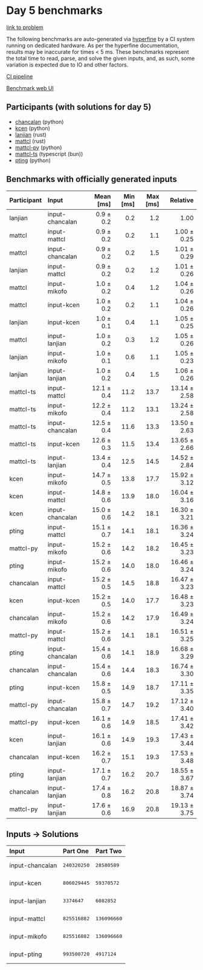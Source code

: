 # Day 5 benchmarks

[link to problem](https://adventofcode.com/2023/day/5)

The following benchmarks are auto-generated via
[hyperfine](https://github.com/sharkdp/hyperfine) by a CI system running on
dedicated hardware. As per the hyperfine documentation, results may be
inaccurate for times < 5 ms. These benchmarks represent the total time to read,
parse, and solve the given inputs, and, as such, some variation is expected due
to IO and other factors.

[CI pipeline](http://ci.papercode.net:8080/teams/main/pipelines/aoc2023)

[Benchmark web UI](https://aoc.ancalagon.black)


## Participants (with solutions for day 5)

- [chancalan](https://github.com/chancalan/aoc2023) (python)
- [kcen](https://github.com/kcen/aoc2023) (python)
- [lanjian](https://github.com/lanjian/aoc-2023) (rust)
- [mattcl](https://github.com/mattcl/aoc2023) (rust)
- [mattcl-py](https://github.com/mattcl/aoc2023-py) (python)
- [mattcl-ts](https://github.com/mattcl/aoc2023-js) (typescript (bun))
- [pting](https://github.com/pting/aoc2023) (python)


## Benchmarks with officially generated inputs

| Participant | Input | Mean [ms] | Min [ms] | Max [ms] | Relative |
|:---|:---|---:|---:|---:|---:|
| lanjian | input-chancalan | 0.9 ± 0.2 | 0.2 | 1.2 | 1.00 |
| mattcl | input-mattcl | 0.9 ± 0.2 | 0.2 | 1.1 | 1.00 ± 0.25 |
| mattcl | input-chancalan | 0.9 ± 0.2 | 0.2 | 1.5 | 1.01 ± 0.29 |
| lanjian | input-mattcl | 0.9 ± 0.2 | 0.2 | 1.2 | 1.01 ± 0.26 |
| mattcl | input-mikofo | 1.0 ± 0.2 | 0.4 | 1.2 | 1.04 ± 0.26 |
| mattcl | input-kcen | 1.0 ± 0.2 | 0.2 | 1.1 | 1.04 ± 0.26 |
| lanjian | input-kcen | 1.0 ± 0.1 | 0.4 | 1.1 | 1.05 ± 0.25 |
| mattcl | input-lanjian | 1.0 ± 0.2 | 0.3 | 1.2 | 1.05 ± 0.26 |
| lanjian | input-mikofo | 1.0 ± 0.1 | 0.6 | 1.1 | 1.05 ± 0.23 |
| lanjian | input-lanjian | 1.0 ± 0.2 | 0.4 | 1.5 | 1.06 ± 0.26 |
| mattcl-ts | input-mattcl | 12.1 ± 0.4 | 11.2 | 13.7 | 13.14 ± 2.58 |
| mattcl-ts | input-mikofo | 12.2 ± 0.4 | 11.2 | 13.1 | 13.24 ± 2.58 |
| mattcl-ts | input-chancalan | 12.5 ± 0.4 | 11.6 | 13.3 | 13.50 ± 2.63 |
| mattcl-ts | input-kcen | 12.6 ± 0.3 | 11.5 | 13.4 | 13.65 ± 2.66 |
| mattcl-ts | input-lanjian | 13.4 ± 0.4 | 12.5 | 14.5 | 14.52 ± 2.84 |
| kcen | input-mikofo | 14.7 ± 0.5 | 13.8 | 17.7 | 15.92 ± 3.12 |
| kcen | input-mattcl | 14.8 ± 0.6 | 13.9 | 18.0 | 16.04 ± 3.16 |
| kcen | input-chancalan | 15.0 ± 0.6 | 14.2 | 18.1 | 16.30 ± 3.21 |
| pting | input-mattcl | 15.1 ± 0.7 | 14.1 | 18.1 | 16.36 ± 3.24 |
| mattcl-py | input-mikofo | 15.2 ± 0.6 | 14.2 | 18.2 | 16.45 ± 3.23 |
| pting | input-mikofo | 15.2 ± 0.6 | 14.0 | 18.0 | 16.46 ± 3.24 |
| chancalan | input-mattcl | 15.2 ± 0.5 | 14.5 | 18.8 | 16.47 ± 3.23 |
| kcen | input-kcen | 15.2 ± 0.5 | 14.0 | 17.7 | 16.48 ± 3.23 |
| chancalan | input-mikofo | 15.2 ± 0.6 | 14.2 | 17.9 | 16.49 ± 3.24 |
| mattcl-py | input-mattcl | 15.2 ± 0.6 | 14.1 | 18.1 | 16.51 ± 3.25 |
| pting | input-chancalan | 15.4 ± 0.6 | 14.1 | 18.9 | 16.68 ± 3.29 |
| chancalan | input-chancalan | 15.4 ± 0.6 | 14.4 | 18.3 | 16.74 ± 3.30 |
| pting | input-kcen | 15.8 ± 0.5 | 14.9 | 18.7 | 17.11 ± 3.35 |
| mattcl-py | input-chancalan | 15.8 ± 0.7 | 14.7 | 19.2 | 17.12 ± 3.40 |
| mattcl-py | input-kcen | 16.1 ± 0.6 | 14.9 | 18.5 | 17.41 ± 3.42 |
| kcen | input-lanjian | 16.1 ± 0.6 | 14.9 | 19.3 | 17.43 ± 3.44 |
| chancalan | input-kcen | 16.2 ± 0.7 | 15.1 | 19.3 | 17.53 ± 3.48 |
| pting | input-lanjian | 17.1 ± 0.7 | 16.2 | 20.7 | 18.55 ± 3.67 |
| chancalan | input-lanjian | 17.4 ± 0.8 | 16.2 | 20.8 | 18.87 ± 3.74 |
| mattcl-py | input-lanjian | 17.6 ± 0.6 | 16.9 | 20.8 | 19.13 ± 3.75 |


## Inputs -> Solutions

| Input | Part One | Part Two |
|:---|:---|:---|
|input-chancalan|<pre>240320250</pre>|<pre>28580589</pre>|
|input-kcen|<pre>806029445</pre>|<pre>59370572</pre>|
|input-lanjian|<pre>3374647</pre>|<pre>6082852</pre>|
|input-mattcl|<pre>825516882</pre>|<pre>136096660</pre>|
|input-mikofo|<pre>825516882</pre>|<pre>136096660</pre>|
|input-pting|<pre>993500720</pre>|<pre>4917124</pre>|